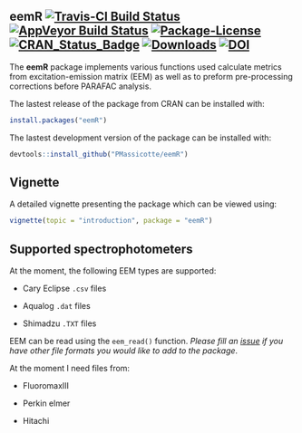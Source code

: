 
<!-- README.md is generated from README.Rmd. Please edit that file -->
eemR [![Travis-CI Build Status](https://api.travis-ci.org/PMassicotte/eemR.svg?branch=master)](https://travis-ci.org/PMassicotte/eemR) [![AppVeyor Build Status](https://ci.appveyor.com/api/projects/status/github/PMassicotte/eemR?branch=master&svg=true)](https://ci.appveyor.com/project/PMassicotte/eemR) [![Package-License](https://img.shields.io/badge/license-GPL%20%28%3E=%202%29-brightgreen.svg?style=flat)](http://www.gnu.org/licenses/gpl-2.0.html) [![CRAN\_Status\_Badge](http://www.r-pkg.org/badges/version/eemR)](https://cran.r-project.org/package=eemR) [![Downloads](http://cranlogs.r-pkg.org/badges/eemR?color=brightgreen)](http://www.r-pkg.org/pkg/eemR) [![DOI](https://zenodo.org/badge/doi/10.5281/zenodo.61080.svg)](http://dx.doi.org/10.5281/zenodo.61080)
-----------------------------------------------------------------------------------------------------------------------------------------------------------------------------------------------------------------------------------------------------------------------------------------------------------------------------------------------------------------------------------------------------------------------------------------------------------------------------------------------------------------------------------------------------------------------------------------------------------------------------------------------------------------------------------------------------------------------------------------------------------------------------------------------

The **eemR** package implements various functions used calculate metrics from excitation-emission matrix (EEM) as well as to preform pre-processing corrections before PARAFAC analysis.

The lastest release of the package from CRAN can be installed with:

``` r
install.packages("eemR")
```

The lastest development version of the package can be installed with:

``` r
devtools::install_github("PMassicotte/eemR")
```

Vignette
--------

A detailed vignette presenting the package which can be viewed using:

``` r
vignette(topic = "introduction", package = "eemR")
```

Supported spectrophotometers
----------------------------

At the moment, the following EEM types are supported:

-   Cary Eclipse `.csv` files

-   Aqualog `.dat` files

-   Shimadzu `.TXT` files

EEM can be read using the `eem_read()` function. *Please fill an [issue](https://github.com/PMassicotte/eemR/issues) if you have other file formats you would like to add to the package*.

At the moment I need files from:

-   FluoromaxIII

-   Perkin elmer

-   Hitachi
